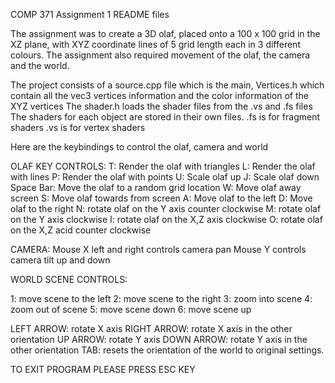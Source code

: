 
COMP 371 Assignment 1 README files

The assignment was to create a 3D olaf, placed onto a 100 x 100 grid in the XZ plane, with XYZ coordinate lines of 5 grid length each in 3 different colours.
The assignment also required movement of the olaf, the camera and the world.

The project consists of a source.cpp file which is the main,
Vertices.h which contain all the vec3 vertices information and the color information of the XYZ vertices
The shader.h loads the shader files from the .vs and .fs files
The shaders for each object are stored in their own files.
.fs is for fragment shaders
.vs is for vertex shaders

Here are the keybindings to control the olaf, camera and world 

OLAF KEY CONTROLS:
T: Render the olaf with triangles
L: Render the olaf with lines
P: Render the olaf with points
U: Scale olaf up
J: Scale olaf  down
Space Bar: Move the olaf to a random grid location
W: Move olaf away screen
S: Move olaf towards from screen
A: Move olaf to the left
D: Move olaf to the right
N: rotate olaf on the Y axis counter clockwise
M: rotate olaf on the Y axis clockwise
I: rotate olaf on the X,Z axis clockwise
O: rotate olaf on the X,Z acid counter clockwise

CAMERA:
Mouse X left and right controls camera pan
Mouse Y controls camera tilt up and down

WORLD SCENE CONTROLS:

1: move scene to the left
2: move scene to the right
3: zoom into scene
4: zoom out of scene
5: move scene down
6: move scene up

LEFT ARROW: rotate X axis
RIGHT ARROW: rotate X axis in the other orientation
UP ARROW: rotate Y axis
DOWN ARROW: rotate Y axis in the other orientation
TAB: resets the orientation of the world to original settings.

TO EXIT PROGRAM PLEASE PRESS ESC KEY

